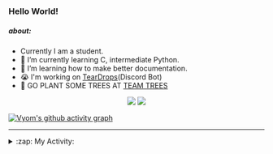 ### Hello World!

##### about:
- Currently I am a student.
- 🌱 I’m currently learning C, intermediate Python.
- 🌱 I’m learning how to make better documentation.
- 😭 I'm working on [TearDrops](https://github.com/Vyvy-vi/TearDrops)(Discord Bot)
- 🌱 GO PLANT SOME TREES AT [TEAM TREES](https://teamtrees.org/)

<p align="center">
  <a href="https://twitter.com/Vyvy_viM"><img target="_blank" src="https://img.shields.io/badge/twitter%20@Vyvy_viM-0D95E8?style=for-the-badge&logo=twitter&logoColor=white"/></a> 
  <a href="https://vyvy-vi.github.io/portfolio"><img target="_blank" src="https://img.shields.io/badge/-I%27m_craving_for_open_source-green?style=for-the-badge&logo=github&logoColor=black"/></a> 
</p>

[![Vyom's github activity graph](https://activity-graph.herokuapp.com/graph?username=Vyvy-vi)](https://github.com/ashutosh00710/github-readme-activity-graph)

---
<details>
  <summary>:zap: My Activity:</summary>
  
<!--START_SECTION:waka-->
**I'm a Night 🦉** 

```text
🌞 Morning    28 commits     █░░░░░░░░░░░░░░░░░░░░░░░░   4.7% 
🌆 Daytime    131 commits    █████░░░░░░░░░░░░░░░░░░░░   21.98% 
🌃 Evening    231 commits    █████████░░░░░░░░░░░░░░░░   38.76% 
🌙 Night      206 commits    ████████░░░░░░░░░░░░░░░░░   34.56%

```
📅 **I'm Most Productive on Sunday** 

```text
Monday       66 commits     ██░░░░░░░░░░░░░░░░░░░░░░░   11.07% 
Tuesday      92 commits     ███░░░░░░░░░░░░░░░░░░░░░░   15.44% 
Wednesday    87 commits     ███░░░░░░░░░░░░░░░░░░░░░░   14.6% 
Thursday     81 commits     ███░░░░░░░░░░░░░░░░░░░░░░   13.59% 
Friday       41 commits     █░░░░░░░░░░░░░░░░░░░░░░░░   6.88% 
Saturday     87 commits     ███░░░░░░░░░░░░░░░░░░░░░░   14.6% 
Sunday       142 commits    ██████░░░░░░░░░░░░░░░░░░░   23.83%

```


📊 **This Week I Spent My Time On** 

```text
🔥 Editors: 
Vim                      5 hrs 52 mins       █████████████████████████   99.62% 
VS Code                  1 min               ░░░░░░░░░░░░░░░░░░░░░░░░░   0.38%

🐱‍💻 Projects: 
api                      4 hrs 42 mins       ████████████████████░░░░░   79.99% 
Heptagram                17 mins             █░░░░░░░░░░░░░░░░░░░░░░░░   4.92% 
Shepherd-bot             16 mins             █░░░░░░░░░░░░░░░░░░░░░░░░   4.54% 
heptagram-api            14 mins             █░░░░░░░░░░░░░░░░░░░░░░░░   4.19% 
Unknown Project          14 mins             █░░░░░░░░░░░░░░░░░░░░░░░░   4.19%

```


 Last Updated on 07/08/2021
<!--END_SECTION:waka-->
</details>

